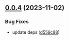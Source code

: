 ## [0.0.4](https://github.com/yugasun/2fa/compare/v0.0.3...v0.0.4) (2023-11-02)


### Bug Fixes

* update deps ([d559c88](https://github.com/yugasun/2fa/commit/d559c8814ba2ee2fb68b2b5c405d997c030929c9))

